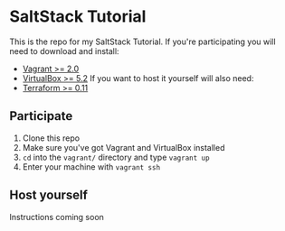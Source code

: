 # SaltStack Tutorial
This is the repo for my SaltStack Tutorial. If you're participating you will need to download and install:
- [Vagrant >= 2.0](https://www.vagrantup.com/)
- [VirtualBox >= 5.2](https://www.virtualbox.org/)
If you want to host it yourself will also need:
- [Terraform >= 0.11](https://www.terraform.io/)
## Participate
1. Clone this repo
2. Make sure you've got Vagrant and VirtualBox installed
3. `cd` into the `vagrant/` directory and type `vagrant up`
4. Enter your machine with `vagrant ssh`
## Host yourself
Instructions coming soon